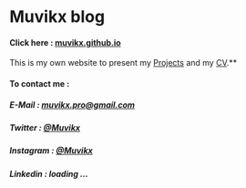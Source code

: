 # Muvikx blog
#### Click here : [muvikx.github.io](https://muvikx.github.io)
This is my own website to present my [Projects](https://muvikx.github.io/projects.html) and  my [CV](https://muvikx.github.io/CV.html).**
 
#### To contact me :  
##### E-Mail  : [muvikx.pro@gmail.com](mailto:antonherault@gmail.com)
##### Twitter  : [@Muvikx](https://twitter.com/muvikx)
##### Instagram  : [@Muvikx](https://www.instagram.com/muvikx/)
##### Linkedin  : loading ...
